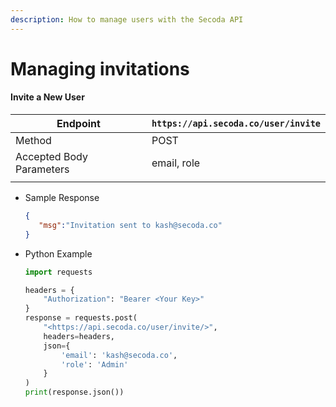 ```yaml
---
description: How to manage users with the Secoda API
---
```


# Managing invitations

#### Invite a New User

| Endpoint                 | `https://api.secoda.co/user/invite` |
| ------------------------ | ----------------------------------- |
| Method                   | POST                                |
| Accepted Body Parameters | email, role                         |
|                          |                                     |

*   Sample Response

    ```json
    {
       "msg":"Invitation sent to kash@secoda.co"
    }
    ```
*   Python Example

    ```python
    import requests

    headers = {
        "Authorization": "Bearer <Your Key>"
    }
    response = requests.post(
    	"<https://api.secoda.co/user/invite/>",
    	headers=headers,
    	json={
    		'email': 'kash@secoda.co',
    		'role': 'Admin'
    	}
    )
    print(response.json())
    ```
